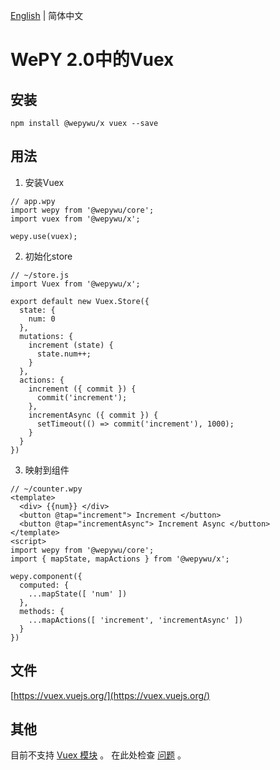 [English](./README_EN.md) | 简体中文

# WePY 2.0中的Vuex 

## 安装

```
npm install @wepywu/x vuex --save
```

## 用法

1. 安装Vuex 

```
// app.wpy
import wepy from '@wepywu/core';
import vuex from '@wepywu/x';

wepy.use(vuex);
```

2. 初始化store

```
// ~/store.js
import Vuex from '@wepywu/x';

export default new Vuex.Store({
  state: {
    num: 0
  },
  mutations: {
    increment (state) {
      state.num++;
    }
  },
  actions: {
    increment ({ commit }) {
      commit('increment');
    },
    incrementAsync ({ commit }) {
      setTimeout(() => commit('increment'), 1000);
    }
  }
})
```

3. 映射到组件

```
// ~/counter.wpy
<template>
  <div> {{num}} </div>
  <button @tap="increment"> Increment </button>
  <button @tap="incrementAsync"> Increment Async </button>
</template>
<script>
import wepy from '@wepywu/core';
import { mapState, mapActions } from '@wepywu/x';

wepy.component({
  computed: {
    ...mapState([ 'num' ])
  },
  methods: {
    ...mapActions([ 'increment', 'incrementAsync' ])
  }
})
```

## 文件

[https://vuex.vuejs.org/](https://vuex.vuejs.org/)

## 其他

目前不支持 [Vuex 模块](https://vuex.vuejs.org/guide/modules.html) 。  在此处检查 [问题](https://github.com/Tencent/wepy/issues/2191) 。